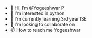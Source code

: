 - 👋 Hi, I’m @Yogeeshwar P
- 👀 I’m interested in python
- 🌱 I’m currently learning 3rd year ISE
- 💞️ I’m looking to collaborate on 
- 📫 How to reach me Yogeeshwar

<!---
yogee-31/yogee-31 is a ✨ special ✨ repository because its `README.md` (this file) appears on your GitHub profile.
You can click the Preview link to take a look at your changes.
--->
